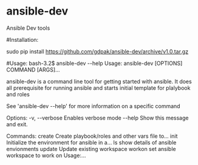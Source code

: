 # ansible-dev
Ansible Dev tools

#Installation:

sudo pip install https://github.com/gdpak/ansible-dev/archive/v1.0.tar.gz

#Usage:
bash-3.2$ ansible-dev --help
Usage: ansible-dev [OPTIONS] COMMAND [ARGS]...

  ansible-dev is a command line tool for getting started with ansible. It
  does all prerequisite for running ansible and starts initial template for
  plalybook and roles

  See 'ansible-dev <command> --help' for more information on a specific
  command

Options:
  -v, --verbose  Enables verbose mode
  --help         Show this message and exit.

Commands:
  create  Create playbook/roles and other vars file to...
  init    Initialize the environment for ansible in a...
  ls      show details of ansible envionments
  update  Update existing workspace
  workon  set ansible workspace to work on Usage:...
